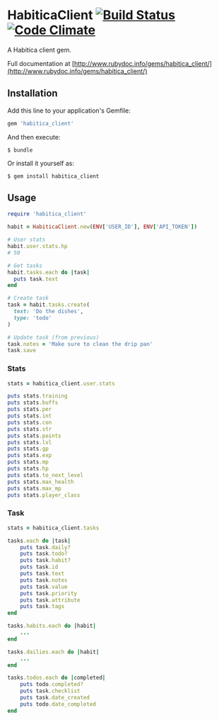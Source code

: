 HabiticaClient [![Build Status](https://travis-ci.org/wwqrd/habitica_client.svg?branch=master)](https://travis-ci.org/wwqrd/habitica_client) [![Code Climate](https://codeclimate.com/github/wwqrd/habitica_client/badges/gpa.svg)](https://codeclimate.com/github/wwqrd/habitica_client)
==============

A Habitica client gem.

Full documentation at [http://www.rubydoc.info/gems/habitica_client/](http://www.rubydoc.info/gems/habitica_client/)

Installation
------------

Add this line to your application's Gemfile:

```ruby
gem 'habitica_client'
```

And then execute:

    $ bundle

Or install it yourself as:

    $ gem install habitica_client

Usage
-----

```ruby
require 'habitica_client'

habit = HabiticaClient.new(ENV['USER_ID'], ENV['API_TOKEN'])

# User stats
habit.user.stats.hp
# 50

# Get tasks
habit.tasks.each do |task|
  puts task.text
end

# Create task
task = habit.tasks.create(
  text: 'Do the dishes',
  type: 'todo'
)

# Update task (from previous)
task.notes = 'Make sure to clean the drip pan'
task.save
```

### Stats
```ruby
stats = habitica_client.user.stats

puts stats.training
puts stats.buffs
puts stats.per
puts stats.int
puts stats.con
puts stats.str
puts stats.points
puts stats.lvl
puts stats.gp
puts stats.exp
puts stats.mp
puts stats.hp
puts stats.to_next_level
puts stats.max_health
puts stats.max_mp
puts stats.player_class
```

### Task
```ruby
stats = habitica_client.tasks

tasks.each do |task|
    puts task.daily?
    puts task.todo?
    puts task.habit?
    puts task.id
    puts task.text
    puts task.notes
    puts task.value
    puts task.priority
    puts task.attribute
    puts task.tags
end

tasks.habits.each do |habit|
    ...
end

tasks.dailies.each do |habit|
    ...
end

tasks.todos.each do |completed|
    puts todo.completed?
    puts task.checklist
    puts task.date_created
    puts todo.date_completed
end
```
